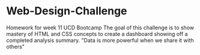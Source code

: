 # Web-Design-Challenge
 Homework for week 11 UCD Bootcamp
The goal of this challenge is to show mastery of HTML and CSS concepts to create a dashboard showing off a completed analysis summary.
                "Data is more powerful when we share it with others"
